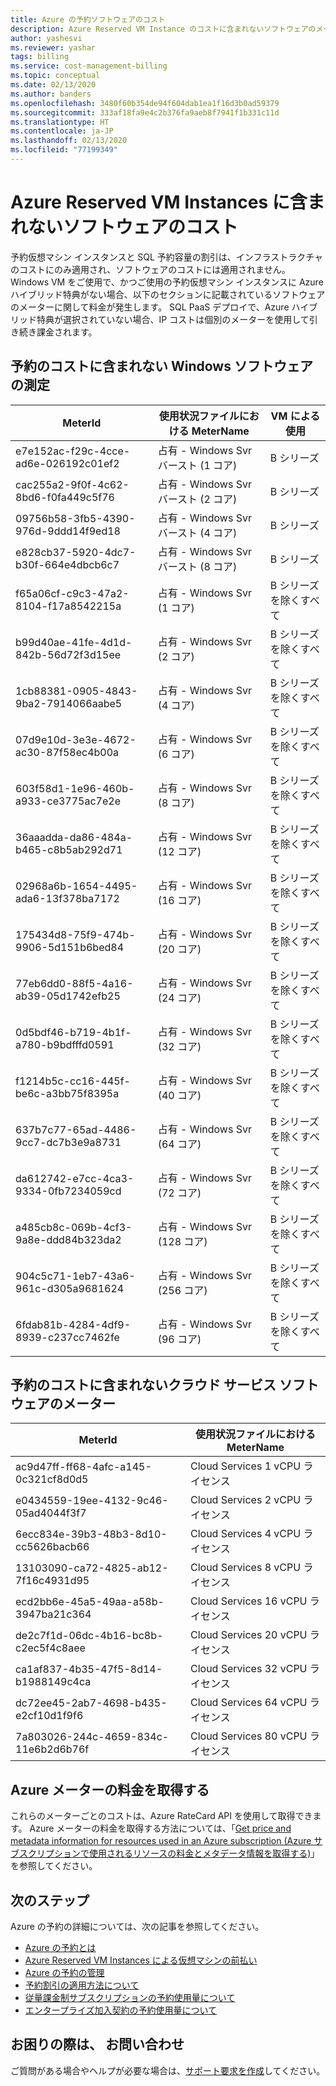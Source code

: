 ```yaml
---
title: Azure の予約ソフトウェアのコスト
description: Azure Reserved VM Instance のコストに含まれないソフトウェアのメーターについて説明します。
author: yashesvi
ms.reviewer: yashar
tags: billing
ms.service: cost-management-billing
ms.topic: conceptual
ms.date: 02/13/2020
ms.author: banders
ms.openlocfilehash: 3480f60b354de94f604dab1ea1f16d3b0ad59379
ms.sourcegitcommit: 333af18fa9e4c2b376fa9aeb8f7941f1b331c11d
ms.translationtype: HT
ms.contentlocale: ja-JP
ms.lasthandoff: 02/13/2020
ms.locfileid: "77199349"
---
```

# <a name="software-costs-not-included-with-azure-reserved-vm-instances"></a>Azure Reserved VM Instances に含まれないソフトウェアのコスト

予約仮想マシン インスタンスと SQL 予約容量の割引は、インフラストラクチャのコストにのみ適用され、ソフトウェアのコストには適用されません。 Windows VM をご使用で、かつご使用の予約仮想マシン インスタンスに Azure ハイブリッド特典がない場合、以下のセクションに記載されているソフトウェアのメーターに関して料金が発生します。 SQL PaaS デプロイで、Azure ハイブリッド特典が選択されていない場合、IP コストは個別のメーターを使用して引き続き課金されます。

## <a name="windows-software-meters-not-included-in-reservation-cost"></a>予約のコストに含まれない Windows ソフトウェアの測定

| MeterId | 使用状況ファイルにおける MeterName | VM による使用 |
| ------- | ------------------------| --- |
| e7e152ac-f29c-4cce-ad6e-026192c01ef2 | 占有 - Windows Svr バースト (1 コア) | B シリーズ |
| cac255a2-9f0f-4c62-8bd6-f0fa449c5f76 | 占有 - Windows Svr バースト (2 コア) | B シリーズ |
| 09756b58-3fb5-4390-976d-9ddd14f9ed18 | 占有 - Windows Svr バースト (4 コア) | B シリーズ |
| e828cb37-5920-4dc7-b30f-664e4dbcb6c7 | 占有 - Windows Svr バースト (8 コア) | B シリーズ |
| f65a06cf-c9c3-47a2-8104-f17a8542215a | 占有 - Windows Svr (1 コア) | B シリーズを除くすべて |
| b99d40ae-41fe-4d1d-842b-56d72f3d15ee | 占有 - Windows Svr (2 コア) | B シリーズを除くすべて |
| 1cb88381-0905-4843-9ba2-7914066aabe5 | 占有 - Windows Svr (4 コア) | B シリーズを除くすべて |
| 07d9e10d-3e3e-4672-ac30-87f58ec4b00a | 占有 - Windows Svr (6 コア) | B シリーズを除くすべて |
| 603f58d1-1e96-460b-a933-ce3775ac7e2e | 占有 - Windows Svr (8 コア) | B シリーズを除くすべて |
| 36aaadda-da86-484a-b465-c8b5ab292d71 | 占有 - Windows Svr (12 コア) | B シリーズを除くすべて |
| 02968a6b-1654-4495-ada6-13f378ba7172 | 占有 - Windows Svr (16 コア) | B シリーズを除くすべて |
| 175434d8-75f9-474b-9906-5d151b6bed84 | 占有 - Windows Svr (20 コア) | B シリーズを除くすべて |
| 77eb6dd0-88f5-4a16-ab39-05d1742efb25 | 占有 - Windows Svr (24 コア) | B シリーズを除くすべて |
| 0d5bdf46-b719-4b1f-a780-b9bdfffd0591 | 占有 - Windows Svr (32 コア) | B シリーズを除くすべて |
| f1214b5c-cc16-445f-be6c-a3bb75f8395a | 占有 - Windows Svr (40 コア) | B シリーズを除くすべて |
| 637b7c77-65ad-4486-9cc7-dc7b3e9a8731 | 占有 - Windows Svr (64 コア) | B シリーズを除くすべて |
| da612742-e7cc-4ca3-9334-0fb7234059cd | 占有 - Windows Svr (72 コア) | B シリーズを除くすべて |
| a485cb8c-069b-4cf3-9a8e-ddd84b323da2 | 占有 - Windows Svr (128 コア) | B シリーズを除くすべて |
| 904c5c71-1eb7-43a6-961c-d305a9681624 | 占有 - Windows Svr (256 コア) | B シリーズを除くすべて |
| 6fdab81b-4284-4df9-8939-c237cc7462fe | 占有 - Windows Svr (96 コア) | B シリーズを除くすべて |

## <a name="cloud-services-software-meters-not-included-in-reservation-cost"></a>予約のコストに含まれないクラウド サービス ソフトウェアのメーター

| MeterId | 使用状況ファイルにおける MeterName |
| ------- | ------------------------|
|ac9d47ff-ff68-4afc-a145-0c321cf8d0d5|Cloud Services 1 vCPU ライセンス|
|e0434559-19ee-4132-9c46-05ad4044f3f7|Cloud Services 2 vCPU ライセンス|
|6ecc834e-39b3-48b3-8d10-cc5626bacb66|Cloud Services 4 vCPU ライセンス|
|13103090-ca72-4825-ab12-7f16c4931d95|Cloud Services 8 vCPU ライセンス|
|ecd2bb6e-45a5-49aa-a58b-3947ba21c364|Cloud Services 16 vCPU ライセンス|
|de2c7f1d-06dc-4b16-bc8b-c2ec5f4c8aee|Cloud Services 20 vCPU ライセンス|
|ca1af837-4b35-47f5-8d14-b1988149c4ca|Cloud Services 32 vCPU ライセンス|
|dc72ee45-2ab7-4698-b435-e2cf10d1f9f6|Cloud Services 64 vCPU ライセンス|
|7a803026-244c-4659-834c-11e6b2d6b76f|Cloud Services 80 vCPU ライセンス|

## <a name="get-rates-for-azure-meters"></a>Azure メーターの料金を取得する

これらのメーターごとのコストは、Azure RateCard API を使用して取得できます。 Azure メーターの料金を取得する方法については、「[Get price and metadata information for resources used in an Azure subscription (Azure サブスクリプションで使用されるリソースの料金とメタデータ情報を取得する)](/previous-versions/azure/reference/mt219004(v=azure.100))」を参照してください。

## <a name="next-steps"></a>次のステップ
Azure の予約の詳細については、次の記事を参照してください。

- [Azure の予約とは](save-compute-costs-reservations.md)
- [Azure Reserved VM Instances による仮想マシンの前払い](../../virtual-machines/windows/prepay-reserved-vm-instances.md)
- [Azure の予約の管理](manage-reserved-vm-instance.md)
- [予約割引の適用方法について](../manage/understand-vm-reservation-charges.md)
- [従量課金制サブスクリプションの予約使用量について](understand-reserved-instance-usage.md)
- [エンタープライズ加入契約の予約使用量について](understand-reserved-instance-usage-ea.md)

## <a name="need-help-contact-us"></a>お困りの際は、 お問い合わせ

ご質問がある場合やヘルプが必要な場合は、[サポート要求を作成](https://go.microsoft.com/fwlink/?linkid=2083458)してください。
